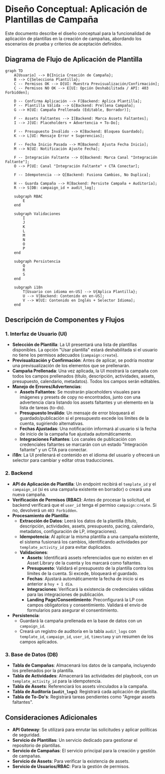 # Diseño Conceptual: Aplicación de Plantillas de Campaña

Este documento describe el diseño conceptual para la funcionalidad de aplicación de plantillas en la creación de campañas, abordando los escenarios de prueba y criterios de aceptación definidos.

## Diagrama de Flujo de Aplicación de Plantilla

```mermaid
graph TD
    A[Usuario] --> B{Inicia Creación de Campaña};
    B --> C{Selecciona Plantilla};
    C -- Permisos OK --> D[UI: Muestra Previsualización/Confirmación];
    C -- Permisos NO OK --> E[UI: Opción Deshabilitada / API: 403 Forbidden];

    D -- Confirma Aplicación --> F[Backend: Aplica Plantilla];
    F -- Plantilla Válida --> G[Backend: Prellena Campaña];
    G --> H[UI: Campaña Prellenada (Editable, Borrador)];

    F -- Assets Faltantes --> I[Backend: Marca Assets Faltantes];
    I --> J[UI: Placeholders + Advertencia + To-Do];

    F -- Presupuesto Inválido --> K[Backend: Bloquea Guardado];
    K --> L[UI: Mensaje Error + Sugerencias];

    F -- Fecha Inicio Pasada --> M[Backend: Ajusta Fecha Inicio];
    M --> N[UI: Notificación Ajuste Fecha];

    F -- Integración Faltante --> O[Backend: Marca Canal "Integración Faltante"];
    O --> P[UI: Canal "Integración Faltante" + CTA Conectar];

    F -- Idempotencia --> Q[Backend: Fusiona Cambios, No Duplica];

    H -- Guarda Campaña --> R[Backend: Persiste Campaña + Auditoría];
    R --> S[DB: campaign_id + audit_log];

    subgraph RBAC
        E
    end

    subgraph Validaciones
        I
        J
        K
        L
        M
        N
        O
        P
    end

    subgraph Persistencia
        Q
        R
        S
    end

    subgraph i18n
        T[Usuario con idioma en-US] --> U{Aplica Plantilla};
        U --> V[Backend: Contenido en en-US];
        V --> W[UI: Contenido en Inglés + Selector Idioma];
    end
```

## Descripción de Componentes y Flujos

### 1. Interfaz de Usuario (UI)
- **Selección de Plantilla**: La UI presentará una lista de plantillas disponibles. La opción "Usar plantilla" estará deshabilitada si el usuario no tiene los permisos adecuados (`campaign:create`).
- **Previsualización y Confirmación**: Antes de aplicar, se podría mostrar una previsualización de los elementos que se prellenarán.
- **Campaña Prellenada**: Una vez aplicada, la UI mostrará la campaña con todos los campos prellenados (título, descripción, actividades, assets, presupuesto, calendario, metadatos). Todos los campos serán editables.
- **Manejo de Errores/Advertencias**:
    - **Assets Faltantes**: Se mostrarán placeholders visuales para imágenes y presets de copy no encontrados, junto con una advertencia clara listando los assets faltantes y un elemento en la lista de tareas (to-do).
    - **Presupuesto Inválido**: Un mensaje de error bloqueará el guardado/publicación si el presupuesto excede los límites de la cuenta, sugiriendo alternativas.
    - **Fechas Ajustadas**: Una notificación informará al usuario si la fecha de inicio de la campaña fue ajustada automáticamente.
    - **Integraciones Faltantes**: Los canales de publicación con credenciales faltantes se marcarán con un estado "Integración faltante" y un CTA para conectar.
- **i18n**: La UI prellenará el contenido en el idioma del usuario y ofrecerá un selector para cambiar y editar otras traducciones.

### 2. Backend
- **API de Aplicación de Plantilla**: Un endpoint recibirá el `template_id` y el `campaign_id` (si es una campaña existente en borrador) o creará una nueva campaña.
- **Verificación de Permisos (RBAC)**: Antes de procesar la solicitud, el backend verificará que el `user_id` tenga el permiso `campaign:create`. Si no, devolverá un `403 Forbidden`.
- **Procesamiento de Plantilla**:
    - **Extracción de Datos**: Leerá los datos de la plantilla (título, descripción, actividades, assets, presupuesto, pacing, calendario, metadatos, configuración de LP, integraciones).
    - **Idempotencia**: Al aplicar la misma plantilla a una campaña existente, el sistema fusionará los cambios, identificando actividades por `template_activity_id` para evitar duplicados.
    - **Validaciones**:
        - **Assets**: Identificará assets referenciados que no existen en el Asset Library de la cuenta y los marcará como faltantes.
        - **Presupuesto**: Validará el presupuesto de la plantilla contra los límites de la cuenta. Si excede, bloqueará el guardado.
        - **Fechas**: Ajustará automáticamente la fecha de inicio si es anterior a `hoy + 1 día`.
        - **Integraciones**: Verificará la existencia de credenciales válidas para las integraciones de publicación.
        - **Landing Page/Consentimiento**: Preconfigurará la LP con campos obligatorios y consentimiento. Validará el envío de formularios para asegurar el consentimiento.
- **Persistencia**:
    - Guardará la campaña prellenada en la base de datos con un `campaign_id`.
    - Creará un registro de auditoría en la tabla `audit_logs` con `template_id`, `campaign_id`, `user_id`, `timestamp` y un resumen de los campos aplicados.

### 3. Base de Datos (DB)
- **Tabla de Campañas**: Almacenará los datos de la campaña, incluyendo los prellenados por la plantilla.
- **Tabla de Actividades**: Almacenará las actividades del playbook, con un `template_activity_id` para la idempotencia.
- **Tabla de Assets**: Referenciará los assets vinculados a la campaña.
- **Tabla de Auditoría (`audit_logs`)**: Registrará cada aplicación de plantilla.
- **Tabla de To-Do's**: Registrará tareas pendientes como "Agregar assets faltantes".

## Consideraciones Adicionales

- **API Gateway**: Se utilizará para enrutar las solicitudes y aplicar políticas de seguridad.
- **Servicio de Plantillas**: Un servicio dedicado para gestionar el repositorio de plantillas.
- **Servicio de Campañas**: El servicio principal para la creación y gestión de campañas.
- **Servicio de Assets**: Para verificar la existencia de assets.
- **Servicio de Usuarios/RBAC**: Para la gestión de permisos.